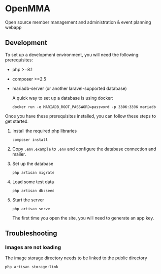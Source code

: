# OpenMMA
Open source member management and administration & event planning webapp

## Development
To set up a development environment, you will need the following prerequisites:
- php >=8.1
- composer >=2.5
- mariadb-server (or another laravel-supported database)

    A quick way to set up a database is using docker:
    ```
    docker run -e MARIADB_ROOT_PASSWORD=password -p 3306:3306 mariadb
    ```

Once you have these prerequisites installed, you can follow these steps to get
started:

1. Install the required php libraries
    ```
    composer install
    ```

2. Copy `.env.example` to `.env` and configure the database connection and mailer.

3. Set up the database
    ```
    php artisan migrate
    ```

4. Load some test data
    ```
    php artisan db:seed
    ```

5. Start the server
    ```
    php artisan serve
    ```
    The first time you open the site, you will need to generate an app key.


## Troubleshooting

### Images are not loading
The image storage directory needs to be linked to the public directory
```
php artisan storage:link
```